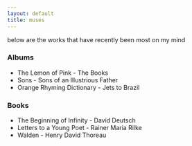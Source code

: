 ```yaml
---
layout: default
title: muses
---
```


below are the works that have recently been most on my mind

### Albums

- The Lemon of Pink - The Books
- Sons - Sons of an Illustrious Father
- Orange Rhyming Dictionary - Jets to Brazil

### Books

- The Beginning of Infinity - David Deutsch
- Letters to a Young Poet - Rainer Maria Rilke
- Walden - Henry David Thoreau
